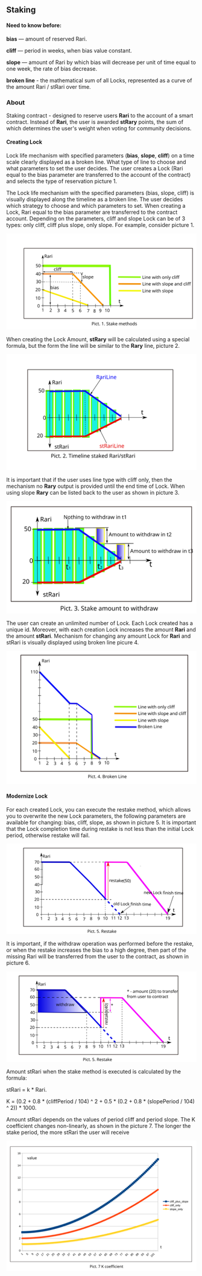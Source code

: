 ## Staking
#### Need to know before:
**bias** — amount of reserved Rari.

**cliff** — period in weeks, when bias value constant.

**slope** — amount of Rari by which bias will decrease per unit of time equal to one week, the rate of bias decrease.

**broken line** - the mathematical sum of all Locks, represented as a curve of the amount Rari / stRari over time.
### About
Staking contract - designed to reserve users **Rari** to the account of a smart contract.
Instead of **Rari**, the user is awarded **stRary** points, the sum of which determines 
the user's weight when voting for community decisions.

#### Creating Lock
Lock life mechanism with specified parameters (**bias**, **slope**, **cliff**) on a time scale clearly
displayed as a broken line. What type of line to choose and what parameters to set
the user decides. The user creates a Lock (Rari equal to the bias parameter
are transferred to the account of the contract) and selects the type of reservation picture 1.

The Lock life mechanism with the specified parameters (bias, slope, cliff) is visually displayed along the timeline 
as a broken line. The user decides which strategy to choose and which parameters to set. When creating a Lock,
Rari equal to the bias parameter are transferred to the contract account. Depending on the parameters, cliff and slope
Lock can be of 3 types:
only cliff,
cliff plus slope,
only slope.
For example, consider picture 1.

![Staking 1](test/svg/pict1.svg)

When creating the Lock Amount, **stRary** will be calculated using a special formula, but the form
the line will be similar to the **Rary** line, picture 2. 

![Staking 1](test/svg/pict2.svg)

It is important that if the user uses line type with cliff only, then the mechanism
no **Rary** output is provided until the end time of Lock. When using slope **Rary**
can be listed back to the user as shown in picture 3.

![Staking 1](test/svg/pict3.svg)

The user can create an unlimited number of Lock.
Each Lock created has a unique id. Moreover, with each creation
Lock increases the amount **Rari** and the amount **stRari**. Mechanism for changing any amount
Lock for **Rari** and stRari is visually displayed using broken line picure 4.

![Staking 2](test/svg/pict4.svg)

#### Modernize Lock

For each created Lock, you can execute the restake method, which allows you to overwrite the new Lock parameters,
the following parameters are available for changing: bias, cliff, slope, as shown in picture 5. It is important 
that the Lock completion time during restake is not less than the initial Lock period, otherwise restake will fail. 

![Staking 2](test/svg/Pict5ReStakingNoTransfer.svg)

It is important, if the withdraw operation was performed before the restake, or when the restake increases the bias 
to a high degree, then part of the missing Rari will be transferred from the user to the contract, as shown in picture 6.

![Staking 2](test/svg/Pict6ReStakingTransfer.svg)

Amount stRari when the stake method is executed is calculated by the formula:

stRari = k * Rari. 

K = (0.2 + 0.8 * (cliffPeriod / 104) ^ 2 + 0.5 * (0.2 + 0.8 * (slopePeriod / 104) ^ 2)) * 1000.

Amount stRari depends on the values of period cliff and period slope.
The K coefficient changes non-linearly, as shown in the picture 7. 
The longer the stake period, the more stRari the user will receive

![Staking 2](test/svg/graphicK.svg)
